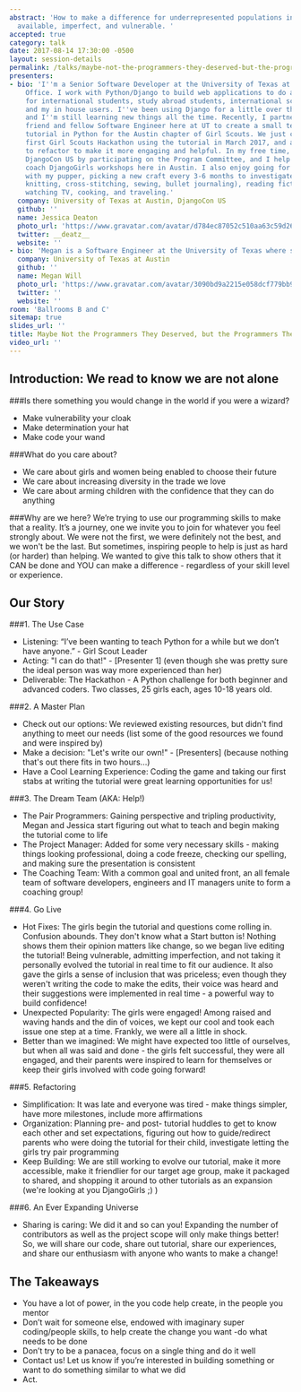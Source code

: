 ```yaml
---
abstract: 'How to make a difference for underrepresented populations in tech by being
  available, imperfect, and vulnerable. '
accepted: true
category: talk
date: 2017-08-14 17:30:00 -0500
layout: session-details
permalink: /talks/maybe-not-the-programmers-they-deserved-but-the-programmers-they-needed/
presenters:
- bio: 'I''m a Senior Software Developer at the University of Texas at Austin''s International
    Office. I work with Python/Django to build web applications to do a host of things
    for international students, study abroad students, international scholars/employees
    and my in house users. I''ve been using Django for a little over three years,
    and I''m still learning new things all the time. Recently, I partnered with a
    friend and fellow Software Engineer here at UT to create a small text-based adventure
    tutorial in Python for the Austin chapter of Girl Scouts. We just completed our
    first Girl Scouts Hackathon using the tutorial in March 2017, and are are continuing
    to refactor to make it more engaging and helpful. In my free time, I help organize
    DjangoCon US by participating on the Program Committee, and I help organize and
    coach DjangoGirls workshops here in Austin. I also enjoy going for long walks
    with my pupper, picking a new craft every 3-6 months to investigate it (lately:
    knitting, cross-stitching, sewing, bullet journaling), reading fiction, binge
    watching TV, cooking, and traveling.'
  company: University of Texas at Austin, DjangoCon US
  github: ''
  name: Jessica Deaton
  photo_url: 'https://www.gravatar.com/avatar/d784ec87052c510aa63c59d2616fb186?s=400'
  twitter: __deatz__
  website: ''
- bio: 'Megan is a Software Engineer at the University of Texas where she gets to use Python, django, ansible and other fun toys to support developer tools. She likes urban farming, writing terrible sci-fi and is an active hunter in the quest for the perfect brownie recipe.'
  company: University of Texas at Austin
  github: ''
  name: Megan Will
  photo_url: 'https://www.gravatar.com/avatar/3090bd9a2215e058dcf779bb9856aa8e?s=400'
  twitter: ''
  website: ''
room: 'Ballrooms B and C'
sitemap: true
slides_url: ''
title: Maybe Not the Programmers They Deserved, but the Programmers They Needed
video_url: ''
---
```


Introduction: We read to know we are not alone
----------------------------------------------------------------------

###Is there something you would change in the world if you were a wizard?
* Make vulnerability your cloak
* Make determination your hat
* Make code your wand

###What do you care about?
* We care about girls and women being enabled to choose their future
* We care about increasing diversity in the trade we love
* We care about arming children with the confidence that they can do anything

###Why are we here?
We’re trying to use our programming skills to make that a reality. It’s a journey, one we invite you to join for whatever you feel strongly about. We were not the first, we were definitely not the best, and we won't be the last. But sometimes, inspiring people to help is just as hard (or harder) than helping. We wanted to give this talk to show others that it CAN be done and YOU can make a difference - regardless of your skill level or experience.

Our Story
--------------

###1.  The Use Case
* Listening: “I’ve been wanting to teach Python for a while but we don’t have anyone.” - Girl Scout Leader
* Acting:  "I can do that!" - [Presenter 1] (even though she was pretty sure the ideal person was way more experienced than her)
* Deliverable: The Hackathon - A Python challenge for both beginner and advanced coders. Two classes, 25 girls each, ages 10-18 years old.

###2.  A Master Plan
* Check out our options:  We reviewed existing resources, but didn't find anything to meet our needs (list some of the good resources we found and were inspired by)
* Make a decision: "Let's write our own!" - [Presenters] (because nothing that's out there fits in two hours...)
* Have a Cool Learning Experience: Coding the game and taking our first stabs at writing the tutorial were great learning opportunities for us!

###3.  The Dream Team (AKA: Help!)
* The Pair Programmers:  Gaining perspective and tripling productivity, Megan and Jessica start figuring out what to teach and begin making the tutorial come to life
* The Project Manager: Added for some very necessary skills - making things looking professional, doing a code freeze, checking our spelling, and making sure the presentation is consistent
* The Coaching Team: With a common goal and united front, an all female team of software developers, engineers and IT managers unite to form a coaching group!

###4.  Go Live
* Hot Fixes: The girls begin the tutorial and questions come rolling in. Confusion abounds. They don't know what a Start button is! Nothing shows them their opinion matters like change, so we began live editing the tutorial! Being vulnerable, admitting imperfection, and not taking it personally evolved the tutorial in real time to fit our audience. It also gave the girls a sense of inclusion that was priceless; even though they weren't writing the code to make the edits, their voice was heard and their suggestions were implemented in real time - a powerful way to build confidence!
* Unexpected Popularity: The girls were engaged! Among raised and waving hands and the din of voices, we kept our cool and took each issue one step at a time. Frankly, we were all a little in shock.
* Better than we imagined: We might have expected too little of ourselves, but when all was said and done - the girls felt successful, they were all engaged, and their parents were inspired to learn for themselves or keep their girls involved with code going forward!

###5.  Refactoring
* Simplification: It was late and everyone was tired - make things simpler, have more milestones, include more affirmations
* Organization: Planning pre- and post- tutorial huddles to get to know each other and set expectations, figuring out how to guide/redirect parents who were doing the tutorial for their child, investigate letting the girls try pair programming
* Keep Building: We are still working to evolve our tutorial, make it more accessible, make it friendlier for our target age group, make it packaged to shared, and shopping it around to other tutorials as an expansion (we're looking at you DjangoGirls ;) )

###6. An Ever Expanding Universe
* Sharing is caring: We did it and so can you! Expanding the number of contributors as well as the project scope will only make things better! So, we will share our code, share out tutorial, share our experiences, and share our enthusiasm with anyone who wants to make a change!

The Takeaways
----------------------
* You have a lot of power, in the you code help create, in the people you mentor
* Don’t wait for someone else, endowed with imaginary super coding/people skills, to help create the change you want -do what needs to be done
* Don’t try to be a panacea, focus on a single thing and do it well
* Contact us! Let us know if you’re interested in building something or want to do something similar to what we did
* Act.
